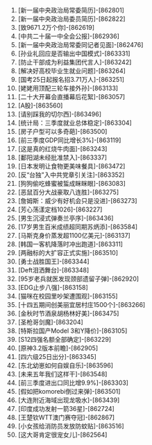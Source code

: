 
1. [新一届中央政治局常委简历]-[862801]
1. [新一届中央政治局委员简历]-[862822]
1. [致9671.2万个你]-[862619]
1. [中共二十届一中全会公报]-[862936]
1. [新一届中央政治局常委同记者见面]-[862476]
1. [孙业礼回应是否输出中国模式]-[863331]
1. [防止干部成为利益集团代言人]-[863242]
1. [解决好高校毕业生就业问题]-[863264]
1. [国考25日起报名招3.71万人]-[863251]
1. [姥姥用顶配三轮车接外孙]-[863133]
1. [二十大开幕会直播幕后花絮]-[863057]
1. [A股]-[863560]
1. [请别踩我的切尔西]-[863496]
1. [统计局：三季度就业总体稳定]-[863304]
1. [房子户型可以多奇葩]-[863500]
1. [前三季度GDP同比增长3%]-[863119]
1. [这是真的红烧牛肉面]-[863243]
1. [鄱阳湖未经批准禁入]-[863337]
1. [日本发明让食物更美味餐具]-[863472]
1. [反“台独”入中共党章引关注]-[863352]
1. [狗狗偷吃蜂蜜被蜇成眯眯眼]-[863083]
1. [恶鼠百分大战豪取八连胜]-[863275]
1. [詹姆斯：威少有好机会只是没进]-[863273]
1. [芳心荡漾定档1026]-[863227]
1. [男生沉浸式弹奏兰亭序]-[863436]
1. [17岁男生百米成绩超同期苏炳添]-[863584]
1. [马斯克身价蒸发超1100亿美元]-[863137]
1. [韩国一客机降落时冲出跑道]-[863311]
1. [两融标的大扩容正式实施]-[863510]
1. [勇士战胜国王]-[863344]
1. [Deft泪洒舞台]-[863348]
1. [95岁老兵就医发现颈部遗留子弹]-[862920]
1. [EDG止步八强]-[863158]
1. [猫咪在校园里吵架遭围观]-[863155]
1. [十四五期间创美丽宜居村庄1500个]-[863266]
1. [金秋时节酒泉胡杨林好美]-[863475]
1. [圣枪哥剑魔]-[863204]
1. [特斯拉国产Model 3和Y降价]-[863105]
1. [S12四强名额全部确定]-[863229]
1. [原神3.2版本前瞻]-[862905]
1. [四六级25日出分]-[863345]
1. [东北幼崽如何自娱自乐]-[863596]
1. [未来五年我们这样干]-[863548]
1. [前三季度进出口同比增9.9%]-[863303]
1. [假如把komorebi倒过来弹]-[863501]
1. [大连附近海域出现龙吸水]-[863439]
1. [印度成功发射一箭36星]-[862724]
1. [王楚钦WTT澳门赛夺冠]-[862867]
1. [小女孩给消防员发放防蚊贴]-[863516]
1. [这大哥肯定很宠女儿]-[862564]